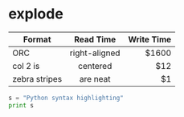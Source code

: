 # explode


| Format        | Read Time           | Write Time  |
| ------------- |:-------------:| -----:|
| ORC      | right-aligned | $1600 |
| col 2 is      | centered      |   $12 |
| zebra stripes | are neat      |    $1 |


```python
s = "Python syntax highlighting"
print s
```
